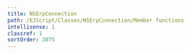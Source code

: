 ```yaml
---
title: NSErpConnection
path: /EJScript/Classes/NSErpConnection/Member functions
intellisense: 1
classref: 1
sortOrder: 3075
---
```





